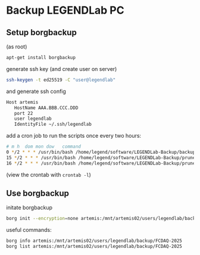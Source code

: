 # Backup LEGENDLab PC

## Setup borgbackup

(as root)

```bash
apt-get install borgbackup
```

generate ssh key (and create user on server)

```bash
ssh-keygen -t ed25519 -C "user@legendlab"
```

and generate ssh config

```bash
Host artemis
   HostName AAA.BBB.CCC.DDD
   port 22
   user legendlab
   IdentityFile ~/.ssh/legendlab
```

add a cron job to run the scripts once every two hours:

```bash
# m h  dom mon dow   command
0 */2 * * * /usr/bin/bash /home/legend/software/LEGENDLab-Backup/backup.sh
15 */2 * * * /usr/bin/bash /home/legend/software/LEGENDLab-Backup/prune.sh
16 */2 * * * /usr/bin/bash /home/legend/software/LEGENDLab-Backup/prune_log.sh
```

(view the crontab with `crontab -l`)

## Use borgbackup

initate borgbackup

```bash
borg init --encryption=none artemis:/mnt/artemis02/users/legendlab/backup/FCDAQ-2025
```

useful commands:

```bash
borg info artemis:/mnt/artemis02/users/legendlab/backup/FCDAQ-2025
borg list artemis:/mnt/artemis02/users/legendlab/backup/FCDAQ-2025
```

